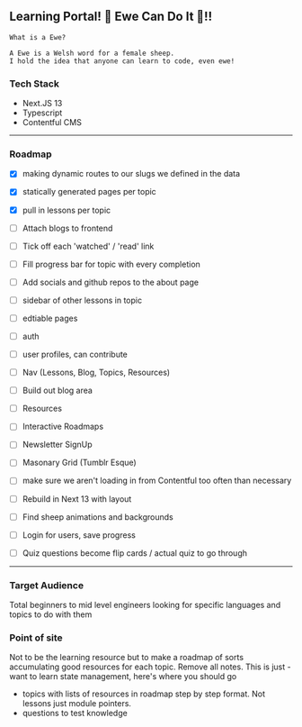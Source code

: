 
## Learning Portal! 🐑 Ewe Can Do It 🐑!! 

```
What is a Ewe?

A Ewe is a Welsh word for a female sheep. 
I hold the idea that anyone can learn to code, even ewe!
```

### Tech Stack 

- Next.JS 13
- Typescript
- Contentful CMS


---

### Roadmap

- [x] making dynamic routes to our slugs we defined in the data
- [x] statically generated pages per topic
- [x] pull in lessons per topic 
- [ ] Attach blogs to frontend
- [ ] Tick off each 'watched' / 'read' link
- [ ] Fill progress bar for topic with every completion
- [ ] Add socials and github repos to the about page
- [ ] sidebar of other lessons in topic
- [ ] edtiable pages
- [ ] auth
- [ ] user profiles, can contribute
- [ ] Nav (Lessons, Blog, Topics, Resources)
- [ ] Build out blog area 
- [ ] Resources 
- [ ] Interactive Roadmaps
- [ ] Newsletter SignUp
- [ ] Masonary Grid (Tumblr Esque)
- [ ] make sure we aren't loading in from Contentful too often than necessary
- [ ] Rebuild in Next 13 with layout
- [ ] Find sheep animations and backgrounds 
- [ ] Login for users, save progress
- [ ] Quiz questions become flip cards / actual quiz to go through


---

### Target Audience 

Total beginners to mid level engineers looking for specific languages and topics to do with them

### Point of site

Not to be the learning resource but to make a roadmap of sorts accumulating good resources for each topic. Remove all notes. 
This is just - want to learn state management, here's where you should go

- topics with lists of resources in roadmap step by step format. Not lessons just module pointers.
- questions to test knowledge